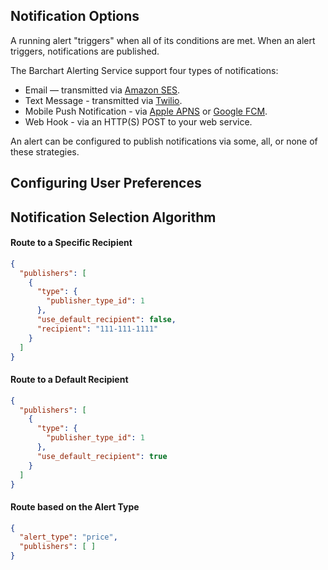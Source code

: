 ## Notification Options

A running alert "triggers" when all of its conditions are met. When an alert triggers, notifications are published.

The Barchart Alerting Service support four types of notifications:

* Email — transmitted via [Amazon SES](https://aws.amazon.com/ses/).
* Text Message - transmitted via [Twilio](https://www.twilio.com/).
* Mobile Push Notification - via [Apple APNS](https://en.wikipedia.org/wiki/Apple_Push_Notification_service) or [Google FCM](https://firebase.google.com/docs/cloud-messaging).
* Web Hook - via an HTTP(S) POST to your web service.

An alert can be configured to publish notifications via some, all, or none of these strategies.

## Configuring User Preferences

## Notification Selection Algorithm

#### Route to a Specific Recipient

```json
{
  "publishers": [
	{
	  "type": {
		"publisher_type_id": 1
	  },
	  "use_default_recipient": false,
	  "recipient": "111-111-1111"
	}
  ]
}
```

#### Route to a Default Recipient

```json
{
  "publishers": [
	{
	  "type": {
		"publisher_type_id": 1
	  },
	  "use_default_recipient": true
	}
  ]
}
```

#### Route based on the Alert Type

```json
{
  "alert_type": "price",
  "publishers": [ ]
}
```






